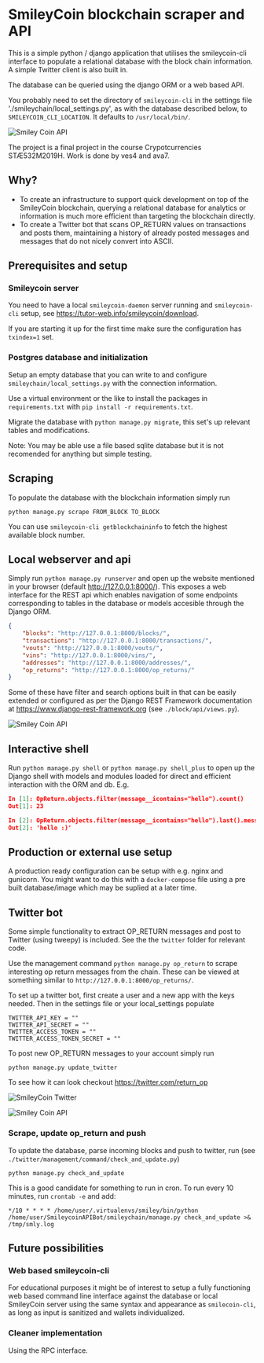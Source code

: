 # SmileyCoin blockchain scraper and API

This is a simple python / django application that utilises the smileycoin-cli interface to populate a relational
database with the block chain information. A simple Twitter client is also built in.

The database can be queried using the django ORM or a web based API.

You probably need to set the directory of `smileycoin-cli` in the settings file './smileychain/local_settings.py', as with the database described below, to `SMILEYCOIN_CLI_LOCATION`. It defaults to `/usr/local/bin/`.

![Smiley Coin API](https://github.com/vesteinn/SmileyCoinPythonAPIBot/blob/master/api.png)

The project is a final project in the course Crypotcurrencies STÆ532M2019H. Work is done by ves4 and ava7.

## Why?

* To create an infrastructure to support quick development on top of the SmileyCoin blockchain, querying a relational database for analytics or information is much more efficient than targeting the blockchain directly.
* To create a Twitter bot that scans OP_RETURN values on transactions and posts them, maintaining a history of already posted messages and messages that do not nicely convert into ASCII.

## Prerequisites and setup

### Smileycoin server

You need to have a local `smileycoin-daemon` server running and `smileycoin-cli` setup, see https://tutor-web.info/smileycoin/download.

If you are starting it up for the first time make sure the configuration has `txindex=1` set.

### Postgres database and initialization

Setup an empty database that you can write to and configure `smileychain/local_settings.py` with the connection information.

Use a virtual environment or the like to install the packages in `requirements.txt` with `pip install -r requirements.txt`.

Migrate the database with `python manage.py migrate`, this set's up relevant tables and modifications.

Note: You may be able use a file based sqlite database but it is not recomended for anything but simple testing.

## Scraping

To populate the database with the blockchain information simply run

`python manage.py scrape FROM_BLOCK TO_BLOCK`

You can use `smileycoin-cli getblockchaininfo` to fetch the highest available block number.

## Local webserver and api

Simply run `python manage.py runserver` and open up the website mentioned in your browser (default http://127.0.0.1:8000/). This exposes a web interface for the REST api which enables navigation of some endpoints corresponding to tables in the database or models accesible through the Django ORM.

```json
{
    "blocks": "http://127.0.0.1:8000/blocks/",
    "transactions": "http://127.0.0.1:8000/transactions/",
    "vouts": "http://127.0.0.1:8000/vouts/",
    "vins": "http://127.0.0.1:8000/vins/",
    "addresses": "http://127.0.0.1:8000/addresses/",
    "op_returns": "http://127.0.0.1:8000/op_returns/"
}
```

Some of these have filter and search options built in that can be easily extended or configured as per the Django REST Framework documentation at https://www.django-rest-framework.org (see `./block/api/views.py`).

![Smiley Coin API](https://github.com/vesteinn/SmileyCoinPythonAPIBot/blob/master/search.png)

## Interactive shell

Run `python manage.py shell` or `python manage.py shell_plus` to open up the Django shell with models and modules loaded for direct and efficient interaction with the ORM and db. E.g.

```json
In [1]: OpReturn.objects.filter(message__icontains="hello").count()
Out[1]: 23

In [2]: OpReturn.objects.filter(message__icontains="hello").last().message
Out[2]: 'hello :)'
```

## Production or external use setup

A production ready configuration can be setup with e.g. nginx and gunicorn. You might want to do this with a `docker-compose` file using a pre built database/image which may be suplied at a later time.

## Twitter bot

Some simple functionality to extract OP_RETURN messages and post to Twitter (using tweepy) is included. See the the `twitter` folder for relevant code.

Use the management command `python manage.py op_return` to scrape interesting op return messages from the chain. These
can be viewed at something similar to `http://127.0.0.1:8000/op_returns/`.

To set up a twitter bot, first create a user and a new app with the keys needed. Then in the settings file or your local_settings populate 

```
TWITTER_API_KEY = ""
TWITTER_API_SECRET = ""
TWITTER_ACCESS_TOKEN = ""
TWITTER_ACCESS_TOKEN_SECRET = ""
```

To post new OP_RETURN messages to your account simply run

`python manage.py update_twitter`

To see how it can look checkout https://twitter.com/return_op

![SmileyCoin Twitter](https://github.com/vesteinn/SmileyCoinPythonAPIBot/blob/master/twitter.png)

![Smiley Coin API](https://github.com/vesteinn/SmileyCoinPythonAPIBot/blob/master/opreturn.png)

### Scrape, update op_return and push

To update the database, parse incoming blocks and push to twitter, run (see `./twitter/management/command/check_and_update.py`)

`python manage.py check_and_update`

This is a good candidate for something to run in cron. To run every 10 minutes, run `crontab -e` and add:

```
*/10 * * * * /home/user/.virtualenvs/smiley/bin/python /home/user/SmileycoinAPIBot/smileychain/manage.py check_and_update >& /tmp/smly.log
```


## Future possibilities

### Web based smileycoin-cli
For educational purposes it might be of interest to setup a fully functioning web based
command line interface against the database or local SmileyCoin server using the same syntax and appearance as `smilecoin-cli`, as long as input is sanitized and wallets individualized.

### Cleaner implementation
Using the RPC interface.

